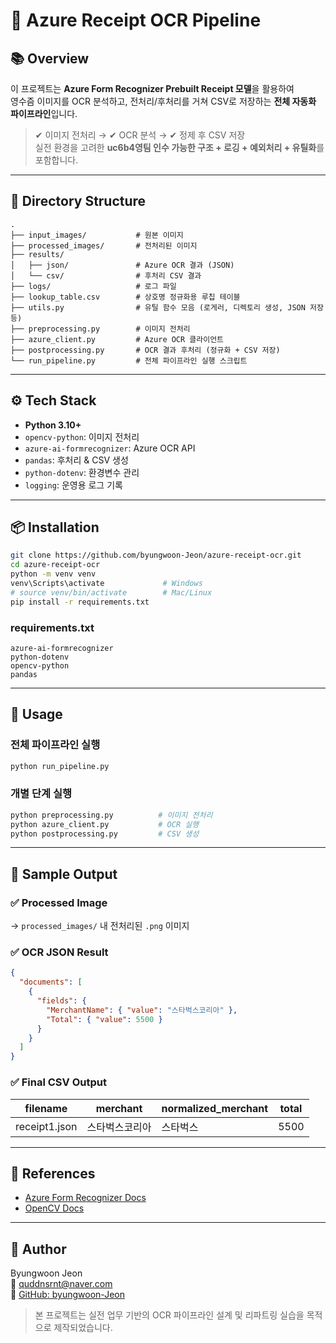 # 🧞 Azure Receipt OCR Pipeline

## 📚 Overview
이 프로젝트는 **Azure Form Recognizer Prebuilt Receipt 모델**을 활용하여  
영수즘 이미지를 OCR 분석하고, 전처리/후처리를 거쳐 CSV로 저장하는 **전체 자동화 파이프라인**입니다.

> ✔ 이미지 전처리 → ✔ OCR 분석 → ✔ 정제 후 CSV 저장  
> 실전 환경을 고려한 **uc6b4영팀 인수 가능한 구조 + 로깅 + 예외처리 + 유틸화**를 포함합니다.

---

## 🔧 Directory Structure

```
.
├── input_images/           # 원본 이미지
├── processed_images/       # 전처리된 이미지
├── results/
│   ├── json/               # Azure OCR 결과 (JSON)
│   └── csv/                # 후처리 CSV 결과
├── logs/                   # 로그 파일
├── lookup_table.csv        # 상호명 정규화용 루칩 테이블
├── utils.py                # 유틸 함수 모음 (로게러, 디렉토리 생성, JSON 저장 등)
├── preprocessing.py        # 이미지 전처리
├── azure_client.py         # Azure OCR 클라이언트
├── postprocessing.py       # OCR 결과 후처리 (정규화 + CSV 저장)
└── run_pipeline.py         # 전체 파이프라인 실행 스크립트
```

---

## ⚙️ Tech Stack

- **Python 3.10+**
- `opencv-python`: 이미지 전처리
- `azure-ai-formrecognizer`: Azure OCR API
- `pandas`: 후처리 & CSV 생성
- `python-dotenv`: 환경변수 관리
- `logging`: 운영용 로그 기록

---

## 📦 Installation

```bash
git clone https://github.com/byungwoon-Jeon/azure-receipt-ocr.git
cd azure-receipt-ocr
python -m venv venv
venv\Scripts\activate             # Windows
# source venv/bin/activate        # Mac/Linux
pip install -r requirements.txt
```

### requirements.txt
```
azure-ai-formrecognizer
python-dotenv
opencv-python
pandas
```

---

## 🚀 Usage

### 전체 파이프라인 실행
```bash
python run_pipeline.py
```

### 개별 단계 실행
```bash
python preprocessing.py          # 이미지 전처리
python azure_client.py           # OCR 실행
python postprocessing.py         # CSV 생성
```

---

## 📌 Sample Output

### ✅ Processed Image
→ `processed_images/` 내 전처리된 `.png` 이미지

### ✅ OCR JSON Result
```json
{
  "documents": [
    {
      "fields": {
        "MerchantName": { "value": "스타벅스코리아" },
        "Total": { "value": 5500 }
      }
    }
  ]
}
```

### ✅ Final CSV Output
| filename      | merchant        | normalized_merchant | total |
|---------------|-----------------|----------------------|-------|
| receipt1.json | 스타벅스코리아 | 스타벅스             | 5500  |

---

## 🔗 References

- [Azure Form Recognizer Docs](https://learn.microsoft.com/en-us/azure/ai-services/form-recognizer/)
- [OpenCV Docs](https://docs.opencv.org/)

---

## 🤛 Author

Byungwoon Jeon  
📧 quddnsrnt@naver.com  
🔗 [GitHub: byungwoon-Jeon](https://github.com/byungwoon-Jeon)

> 본 프로젝트는 실전 업무 기반의 OCR 파이프라인 설계 및 리파트링 실습을 목적으로 제작되었습니다.

